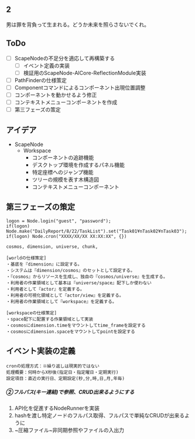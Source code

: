 
## 2
男は罪を背負って生まれる。どうか未来を照らさないでくれ。

## ToDo
- [ ] ScapeNodeの不足分を適応して再構築する
  - [ ] イベント定義の実装
  - [ ] 検証用のScapeNode-AICore-ReflectionModule実装
- [ ] PathFinderの仕様策定
- [ ] Componentコマンドによるコンポーネント出現位置調整
- [ ] コンポーネントを動かせるよう修正
- [ ] コンテキストメニューコンポーネントを作成
- [ ] 第三フェーズの策定

## アイデア
- ScapeNode
  - Workspace
    - コンポーネントの追跡機能
    - デスクトップ環境を作成するパネル機能
    - 特定座標へのジャンプ機能
    - ツリーの規模を表す木構造図
    - コンテキストメニューコンポーネント

## 第三フェーズの策定
```
logon = Node.login("guest", "password");
if(logon) Node.make("DailyReport/8/22/TaskList").set("Task01¥nTask02¥nTask03");
if(logon) Node.cron("XXXX/XX/XX XX:XX:XX", {})
```

```
cosmos, dimension, universe, chunk,

[worldの仕様策定]
・基底を『dimension』に設定する。
・システムは『dimension/cosmos』のセットとして設定する。
・『cosmos』からリソースを生成し、独自の『cosmos/universe』を生成する。
・利用者の作業領域として基本は『universe/space』配下しか使わない
・利用者として『actor』を定義する。
・利用者の可視化領域として『actor/view』を定義する。
・利用者の作業領域として『workspace』を定義する。

[workspaceの仕様策定]
・space配下に配置する作業領域として実装
・cosmosにdimension.timeをマウントしてtime_frameを設定する
・cosmosにdimension.spaceをマウントしてpointを設定する
```

## イベント実装の定義
```
cronの処理方式：※繰り返しは現実的ではない
処理概要：何時からX秒後(指定日・指定曜日・定期実行)
設定項目：直近の実行日、定期設定(秒,分,時,日,月,年毎)
```

##### ②フルパス(キー連結)で参照、CRUD出来るようにする
1. API化を促進するNodeRunnerを実装
2. hashを渡し特定ノードのフルパス取得、フルパスで単純なCRUDが出来るように
3. ~圧縮ファイル~非同期参照やファイルの入出力
